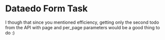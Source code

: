 # Dataedo Form Task

I though that since you mentioned efficiency, getting only the second todo from the API with page and per_page parameters would be a good thing to do :)
